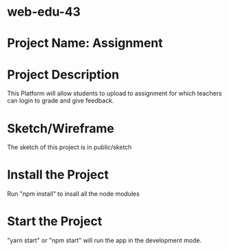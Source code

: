 # web-edu-43

# Project Name: Assignment

# Project Description 
This Platform will allow students to upload to assignment for which teachers can login to grade and give feedback.

# Sketch/Wireframe
The sketch of this project is in public/sketch

# Install the Project
Run "npm install" to insall all the node modules

# Start the Project
"yarn start" or "npm start" will run the app in the development mode.
